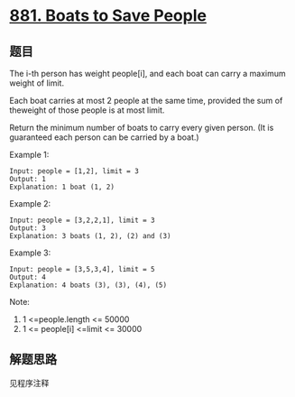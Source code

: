 # [881. Boats to Save People](https://leetcode.com/problems/boats-to-save-people/)

## 题目

The i-th person has weight people[i], and each boat can carry a maximum weight of limit.

Each boat carries at most 2 people at the same time, provided the sum of theweight of those people is at most limit.

Return the minimum number of boats to carry every given person. (It is guaranteed each person can be carried by a boat.)

Example 1:

```text
Input: people = [1,2], limit = 3
Output: 1
Explanation: 1 boat (1, 2)
```

Example 2:

```text
Input: people = [3,2,2,1], limit = 3
Output: 3
Explanation: 3 boats (1, 2), (2) and (3)
```

Example 3:

```text
Input: people = [3,5,3,4], limit = 5
Output: 4
Explanation: 4 boats (3), (3), (4), (5)
```

Note:

1. 1 <=people.length <= 50000
1. 1 <= people[i] <=limit <= 30000

## 解题思路

见程序注释
